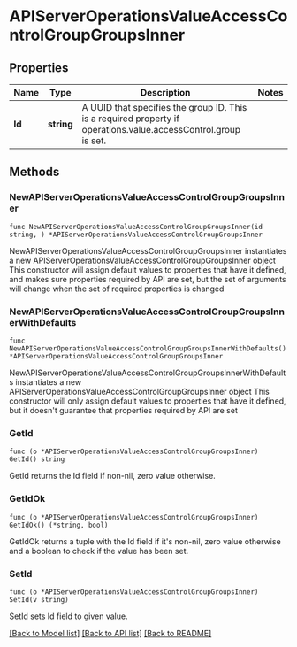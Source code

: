 # APIServerOperationsValueAccessControlGroupGroupsInner

## Properties

Name | Type | Description | Notes
------------ | ------------- | ------------- | -------------
**Id** | **string** | A UUID that specifies the group ID. This is a required property if operations.value.accessControl.group is set. | 

## Methods

### NewAPIServerOperationsValueAccessControlGroupGroupsInner

`func NewAPIServerOperationsValueAccessControlGroupGroupsInner(id string, ) *APIServerOperationsValueAccessControlGroupGroupsInner`

NewAPIServerOperationsValueAccessControlGroupGroupsInner instantiates a new APIServerOperationsValueAccessControlGroupGroupsInner object
This constructor will assign default values to properties that have it defined,
and makes sure properties required by API are set, but the set of arguments
will change when the set of required properties is changed

### NewAPIServerOperationsValueAccessControlGroupGroupsInnerWithDefaults

`func NewAPIServerOperationsValueAccessControlGroupGroupsInnerWithDefaults() *APIServerOperationsValueAccessControlGroupGroupsInner`

NewAPIServerOperationsValueAccessControlGroupGroupsInnerWithDefaults instantiates a new APIServerOperationsValueAccessControlGroupGroupsInner object
This constructor will only assign default values to properties that have it defined,
but it doesn't guarantee that properties required by API are set

### GetId

`func (o *APIServerOperationsValueAccessControlGroupGroupsInner) GetId() string`

GetId returns the Id field if non-nil, zero value otherwise.

### GetIdOk

`func (o *APIServerOperationsValueAccessControlGroupGroupsInner) GetIdOk() (*string, bool)`

GetIdOk returns a tuple with the Id field if it's non-nil, zero value otherwise
and a boolean to check if the value has been set.

### SetId

`func (o *APIServerOperationsValueAccessControlGroupGroupsInner) SetId(v string)`

SetId sets Id field to given value.



[[Back to Model list]](../README.md#documentation-for-models) [[Back to API list]](../README.md#documentation-for-api-endpoints) [[Back to README]](../README.md)


